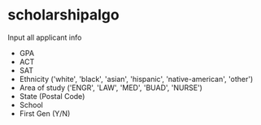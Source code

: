 # scholarshipalgo

Input all applicant info
- GPA
- ACT
- SAT
- Ethnicity ('white', 'black', 'asian', 'hispanic', 'native-american', 'other')
- Area of study ('ENGR', 'LAW', 'MED', 'BUAD', 'NURSE')
- State (Postal Code)
- School 
- First Gen (Y/N)
